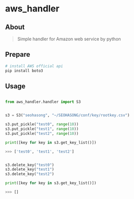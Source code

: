 # aws_handler


## About

> Simple handler for Amazon web service by python


## Prepare

```bash
# install AWS official api
pip install boto3
```


## Usage

```python

from aws_handler.handler import S3


s3 = S3("seohasong", "~/SEOHASONG/conf/key/rootkey.csv")

s3.put_pickle("test0", range(10))
s3.put_pickle("test1", range(10))
s3.put_pickle("test2", range(10))

print([key for key in s3.get_key_list()])

>>> ['test0', 'test1', 'test2']


s3.delete_key("test0")
s3.delete_key("test1")
s3.delete_key("test2")

print([key for key in s3.get_key_list()])

>>> []

```